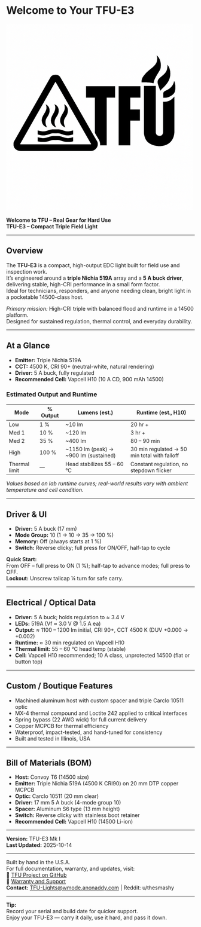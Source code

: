 # Welcome to Your TFU-E3

![TFU Logo](../TFU-LOGO.png)

**Welcome to TFU – Real Gear for Hard Use**  
**TFU-E3 – Compact Triple Field Light**

---

## Overview

The **TFU-E3** is a compact, high-output EDC light built for field use and inspection work.  
It’s engineered around a **triple Nichia 519A** array and a **5 A buck driver**, delivering stable, high-CRI performance in a small form factor.  
Ideal for technicians, responders, and anyone needing clean, bright light in a pocketable 14500-class host.

_Primary mission:_ High-CRI triple with balanced flood and runtime in a 14500 platform.  
Designed for sustained regulation, thermal control, and everyday durability.

---

## At a Glance

- **Emitter:** Triple Nichia 519A  
- **CCT:** 4500 K, CRI 90+ (neutral-white, natural rendering)  
- **Driver:** 5 A buck, fully regulated  
- **Recommended Cell:** Vapcell H10 (10 A CD, 900 mAh 14500)  

### Estimated Output and Runtime

| Mode   | % Output | Lumens (est.) | Runtime (est., H10) |
|--------|-----------|---------------|---------------------|
| Low    | 1 %       | ~10 lm        | 20 hr +             |
| Med 1  | 10 %      | ~120 lm       | 3 hr +              |
| Med 2  | 35 %      | ~400 lm       | 80 – 90 min         |
| High   | 100 %     | ~1150 lm (peak) → ~900 lm (sustained) | 30 min regulated → 50 min total with falloff |
| Thermal limit | — | Head stabilizes 55 – 60 °C | Constant regulation, no stepdown flicker |

*Values based on lab runtime curves; real-world results vary with ambient temperature and cell condition.*

---

## Driver & UI

- **Driver:** 5 A buck (17 mm)  
- **Mode Group:** 10 (1 → 10 → 35 → 100 %)  
- **Memory:** Off (always starts at 1 %)  
- **Switch:** Reverse clicky; full press for ON/OFF, half-tap to cycle  

**Quick Start:**  
From OFF – full press to ON (1 %); half-tap to advance modes; full press to OFF.  
**Lockout:** Unscrew tailcap ¼ turn for safe carry.

---

## Electrical / Optical Data

- **Driver:** 5 A buck; holds regulation to ≈ 3.4 V  
- **LEDs:** 519A (Vf ≈ 3.0 V @ 1.5 A ea)  
- **Output:** ≈ 1100 – 1200 lm initial, CRI 90+, CCT 4500 K (DUV +0.000 → +0.002)  
- **Runtime:** ≈ 30 min regulated on Vapcell H10  
- **Thermal limit:** 55 – 60 °C head temp (stable)  
- **Cell:** Vapcell H10 recommended; 10 A class, unprotected 14500 (flat or button top)

---

## Custom / Boutique Features

- Machined aluminum host with custom spacer and triple Carclo 10511 optic  
- MX-4 thermal compound and Loctite 242 applied to critical interfaces  
- Spring bypass (22 AWG wick) for full current delivery  
- Copper MCPCB for thermal efficiency  
- Waterproof, impact-tested, and hand-tuned for consistency  
- Built and tested in Illinois, USA  

---

## Bill of Materials (BOM)

- **Host:** Convoy T6 (14500 size)  
- **Emitter:** Triple Nichia 519A (4500 K CRI90) on 20 mm DTP copper MCPCB  
- **Optic:** Carclo 10511 (20 mm clear)  
- **Driver:** 17 mm 5 A buck (4-mode group 10)  
- **Spacer:** Aluminum S6 type (13 mm height)  
- **Switch:** Reverse clicky with stainless boot retainer  
- **Recommended Cell:** Vapcell H10 (14500 Li-ion)  

---

**Version:** TFU-E3 Mk I  
**Last Updated:** 2025-10-14  

---

Built by hand in the U.S.A.  
For full documentation, warranty, and updates, visit:  
🔗 [TFU Project on GitHub](https://github.com/TheSmashy/TFU)  
🔹 [Warranty and Support](https://github.com/TheSmashy/TFU/blob/main/ops/WARRANTY.md)  
**Contact:** [TFU-Lights@wmode.anonaddy.com](mailto:TFU-Lights@wmode.anonaddy.com) \| Reddit: u/thesmashy  

---

**Tip:**  
Record your serial and build date for quicker support.  
Enjoy your TFU-E3 — carry it daily, use it hard, and pass it down.
